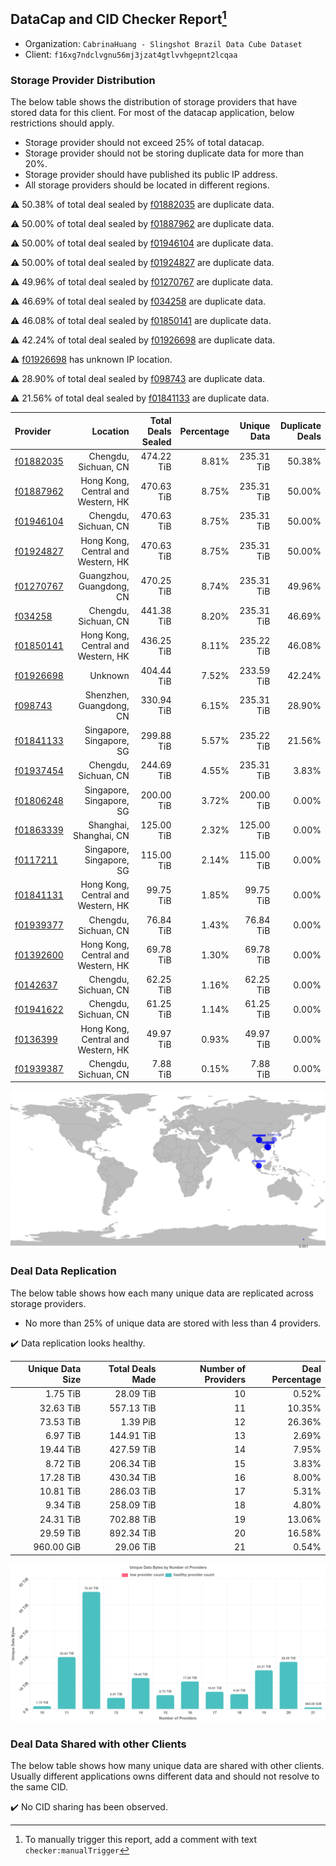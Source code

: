 ## DataCap and CID Checker Report[^1]
 - Organization: `CabrinaHuang - Slingshot Brazil Data Cube Dataset`
 - Client: `f16xg7ndclvgnu56mj3jzat4gtlvvhgepnt2lcqaa`
### Storage Provider Distribution
The below table shows the distribution of storage providers that have stored data for this client.
For most of the datacap application, below restrictions should apply.
 - Storage provider should not exceed 25% of total datacap.
 - Storage provider should not be storing duplicate data for more than 20%.
 - Storage provider should have published its public IP address.
 - All storage providers should be located in different regions.

⚠️ 50.38% of total deal sealed by [f01882035](https://filfox.info/en/address/f01882035) are duplicate data.

⚠️ 50.00% of total deal sealed by [f01887962](https://filfox.info/en/address/f01887962) are duplicate data.

⚠️ 50.00% of total deal sealed by [f01946104](https://filfox.info/en/address/f01946104) are duplicate data.

⚠️ 50.00% of total deal sealed by [f01924827](https://filfox.info/en/address/f01924827) are duplicate data.

⚠️ 49.96% of total deal sealed by [f01270767](https://filfox.info/en/address/f01270767) are duplicate data.

⚠️ 46.69% of total deal sealed by [f034258](https://filfox.info/en/address/f034258) are duplicate data.

⚠️ 46.08% of total deal sealed by [f01850141](https://filfox.info/en/address/f01850141) are duplicate data.

⚠️ 42.24% of total deal sealed by [f01926698](https://filfox.info/en/address/f01926698) are duplicate data.

⚠️ [f01926698](https://filfox.info/en/address/f01926698) has unknown IP location.

⚠️ 28.90% of total deal sealed by [f098743](https://filfox.info/en/address/f098743) are duplicate data.

⚠️ 21.56% of total deal sealed by [f01841133](https://filfox.info/en/address/f01841133) are duplicate data.

| Provider                                              |                           Location | Total Deals Sealed | Percentage | Unique Data | Duplicate Deals |
| :---------------------------------------------------- | ---------------------------------: | -----------------: | ---------: | ----------: | --------------: |
| [f01882035](https://filfox.info/en/address/f01882035) |               Chengdu, Sichuan, CN |         474.22 TiB |      8.81% |  235.31 TiB |          50.38% |
| [f01887962](https://filfox.info/en/address/f01887962) | Hong Kong, Central and Western, HK |         470.63 TiB |      8.75% |  235.31 TiB |          50.00% |
| [f01946104](https://filfox.info/en/address/f01946104) |               Chengdu, Sichuan, CN |         470.63 TiB |      8.75% |  235.31 TiB |          50.00% |
| [f01924827](https://filfox.info/en/address/f01924827) | Hong Kong, Central and Western, HK |         470.63 TiB |      8.75% |  235.31 TiB |          50.00% |
| [f01270767](https://filfox.info/en/address/f01270767) |           Guangzhou, Guangdong, CN |         470.25 TiB |      8.74% |  235.31 TiB |          49.96% |
| [f034258](https://filfox.info/en/address/f034258)     |               Chengdu, Sichuan, CN |         441.38 TiB |      8.20% |  235.31 TiB |          46.69% |
| [f01850141](https://filfox.info/en/address/f01850141) | Hong Kong, Central and Western, HK |         436.25 TiB |      8.11% |  235.22 TiB |          46.08% |
| [f01926698](https://filfox.info/en/address/f01926698) |                            Unknown |         404.44 TiB |      7.52% |  233.59 TiB |          42.24% |
| [f098743](https://filfox.info/en/address/f098743)     |            Shenzhen, Guangdong, CN |         330.94 TiB |      6.15% |  235.31 TiB |          28.90% |
| [f01841133](https://filfox.info/en/address/f01841133) |           Singapore, Singapore, SG |         299.88 TiB |      5.57% |  235.22 TiB |          21.56% |
| [f01937454](https://filfox.info/en/address/f01937454) |               Chengdu, Sichuan, CN |         244.69 TiB |      4.55% |  235.31 TiB |           3.83% |
| [f01806248](https://filfox.info/en/address/f01806248) |           Singapore, Singapore, SG |         200.00 TiB |      3.72% |  200.00 TiB |           0.00% |
| [f01863339](https://filfox.info/en/address/f01863339) |             Shanghai, Shanghai, CN |         125.00 TiB |      2.32% |  125.00 TiB |           0.00% |
| [f0117211](https://filfox.info/en/address/f0117211)   |           Singapore, Singapore, SG |         115.00 TiB |      2.14% |  115.00 TiB |           0.00% |
| [f01841131](https://filfox.info/en/address/f01841131) | Hong Kong, Central and Western, HK |          99.75 TiB |      1.85% |   99.75 TiB |           0.00% |
| [f01939377](https://filfox.info/en/address/f01939377) |               Chengdu, Sichuan, CN |          76.84 TiB |      1.43% |   76.84 TiB |           0.00% |
| [f01392600](https://filfox.info/en/address/f01392600) | Hong Kong, Central and Western, HK |          69.78 TiB |      1.30% |   69.78 TiB |           0.00% |
| [f0142637](https://filfox.info/en/address/f0142637)   |               Chengdu, Sichuan, CN |          62.25 TiB |      1.16% |   62.25 TiB |           0.00% |
| [f01941622](https://filfox.info/en/address/f01941622) |               Chengdu, Sichuan, CN |          61.25 TiB |      1.14% |   61.25 TiB |           0.00% |
| [f0136399](https://filfox.info/en/address/f0136399)   | Hong Kong, Central and Western, HK |          49.97 TiB |      0.93% |   49.97 TiB |           0.00% |
| [f01939387](https://filfox.info/en/address/f01939387) |               Chengdu, Sichuan, CN |           7.88 TiB |      0.15% |    7.88 TiB |           0.00% |

![Provider Distribution](https://raw.githubusercontent.com/data-preservation-programs/filplus-checker-assets/main/filecoin-project/filecoin-plus-large-datasets/issues/419/1671008471893.png)
### Deal Data Replication
The below table shows how each many unique data are replicated across storage providers.
- No more than 25% of unique data are stored with less than 4 providers.

✔️ Data replication looks healthy.

| Unique Data Size | Total Deals Made | Number of Providers | Deal Percentage |
| ---------------: | ---------------: | ------------------: | --------------: |
|         1.75 TiB |        28.09 TiB |                  10 |           0.52% |
|        32.63 TiB |       557.13 TiB |                  11 |          10.35% |
|        73.53 TiB |         1.39 PiB |                  12 |          26.36% |
|         6.97 TiB |       144.91 TiB |                  13 |           2.69% |
|        19.44 TiB |       427.59 TiB |                  14 |           7.95% |
|         8.72 TiB |       206.34 TiB |                  15 |           3.83% |
|        17.28 TiB |       430.34 TiB |                  16 |           8.00% |
|        10.81 TiB |       286.03 TiB |                  17 |           5.31% |
|         9.34 TiB |       258.09 TiB |                  18 |           4.80% |
|        24.31 TiB |       702.88 TiB |                  19 |          13.06% |
|        29.59 TiB |       892.34 TiB |                  20 |          16.58% |
|       960.00 GiB |        29.06 TiB |                  21 |           0.54% |

![Replication Distribution](https://raw.githubusercontent.com/data-preservation-programs/filplus-checker-assets/main/filecoin-project/filecoin-plus-large-datasets/issues/419/1671008472481.png)
### Deal Data Shared with other Clients
The below table shows how many unique data are shared with other clients.
Usually different applications owns different data and should not resolve to the same CID.

✔️ No CID sharing has been observed.

[^1]: To manually trigger this report, add a comment with text `checker:manualTrigger`
